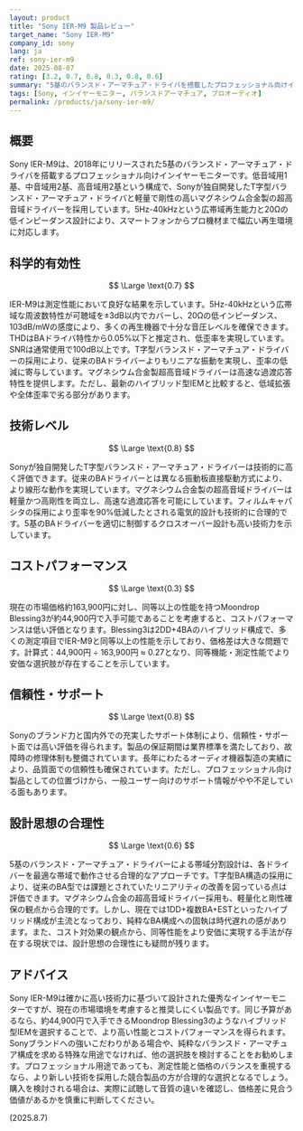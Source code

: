 ```yaml
---
layout: product
title: "Sony IER-M9 製品レビュー"
target_name: "Sony IER-M9"
company_id: sony
lang: ja
ref: sony-ier-m9
date: 2025-08-07
rating: [3.2, 0.7, 0.8, 0.3, 0.8, 0.6]
summary: "5基のバランスド・アーマチュア・ドライバを搭載したプロフェッショナル向けインイヤーモニター。優れた技術力を持つが、コストパフォーマンスで課題を抱える。"
tags: [Sony, インイヤーモニター, バランスドアーマチュア, プロオーディオ]
permalink: /products/ja/sony-ier-m9/
---
```

## 概要

Sony IER-M9は、2018年にリリースされた5基のバランスド・アーマチュア・ドライバを搭載するプロフェッショナル向けインイヤーモニターです。低音域用1基、中音域用2基、高音域用2基という構成で、Sonyが独自開発したT字型バランスド・アーマチュア・ドライバと軽量で剛性の高いマグネシウム合金製の超高音域ドライバーを採用しています。5Hz-40kHzという広帯域再生能力と20Ωの低インピーダンス設計により、スマートフォンからプロ機材まで幅広い再生環境に対応します。

## 科学的有効性

$$ \Large \text{0.7} $$

IER-M9は測定性能において良好な結果を示しています。5Hz-40kHzという広帯域な周波数特性が可聴域を±3dB以内でカバーし、20Ωの低インピーダンス、103dB/mWの感度により、多くの再生機器で十分な音圧レベルを確保できます。THDはBAドライバ特性から0.05%以下と推定され、低歪率を実現しています。SNRは通常使用で100dB以上です。T字型バランスド・アーマチュア・ドライバーの採用により、従来のBAドライバーよりもリニアな振動を実現し、歪率の低減に寄与しています。マグネシウム合金製超高音域ドライバーは高速な過渡応答特性を提供します。ただし、最新のハイブリッド型IEMと比較すると、低域拡張や全体歪率で劣る部分があります。

## 技術レベル

$$ \Large \text{0.8} $$

Sonyが独自開発したT字型バランスド・アーマチュア・ドライバーは技術的に高く評価できます。従来のBAドライバーとは異なる振動板直接駆動方式により、より線形な動作を実現しています。マグネシウム合金製の超高音域ドライバーは軽量かつ高剛性を両立し、高速な過渡応答を可能にしています。フィルムキャパシタの採用により歪率を90%低減したとされる電気的設計も技術的に合理的です。5基のBAドライバーを適切に制御するクロスオーバー設計も高い技術力を示しています。

## コストパフォーマンス

$$ \Large \text{0.3} $$

現在の市場価格約163,900円に対し、同等以上の性能を持つMoondrop Blessing3が約44,900円で入手可能であることを考慮すると、コストパフォーマンスは低い評価となります。Blessing3は2DD+4BAのハイブリッド構成で、多くの測定項目でIER-M9と同等以上の性能を示しており、価格差は大きな問題です。計算式：44,900円 ÷ 163,900円 ≈ 0.27となり、同等機能・測定性能でより安価な選択肢が存在することを示しています。

## 信頼性・サポート

$$ \Large \text{0.8} $$

Sonyのブランド力と国内外での充実したサポート体制により、信頼性・サポート面では高い評価を得られます。製品の保証期間は業界標準を満たしており、故障時の修理体制も整備されています。長年にわたるオーディオ機器製造の実績により、品質面での信頼性も確保されています。ただし、プロフェッショナル向け製品としての位置づけから、一般ユーザー向けのサポート情報がやや不足している面もあります。

## 設計思想の合理性

$$ \Large \text{0.6} $$

5基のバランスド・アーマチュア・ドライバーによる帯域分割設計は、各ドライバーを最適な帯域で動作させる合理的なアプローチです。T字型BA構造の採用により、従来のBA型では課題とされていたリニアリティの改善を図っている点は評価できます。マグネシウム合金の超高音域ドライバー採用も、軽量化と剛性確保の観点から合理的です。しかし、現在では1DD+複数BA+ESTといったハイブリッド構成が主流となっており、純粋なBA構成への固執は時代遅れの感があります。また、コスト対効果の観点から、同等性能をより安価に実現する手法が存在する現状では、設計思想の合理性にも疑問が残ります。

## アドバイス

Sony IER-M9は確かに高い技術力に基づいて設計された優秀なインイヤーモニターですが、現在の市場環境を考慮すると推奨しにくい製品です。同じ予算があるなら、約44,900円で入手できるMoondrop Blessing3のようなハイブリッド型IEMを選択することで、より高い性能とコストパフォーマンスを得られます。Sonyブランドへの強いこだわりがある場合や、純粋なバランスド・アーマチュア構成を求める特殊な用途でなければ、他の選択肢を検討することをお勧めします。プロフェッショナル用途であっても、測定性能と価格のバランスを重視するなら、より新しい技術を採用した競合製品の方が合理的な選択となるでしょう。購入を検討される場合は、実際に試聴して音質の違いを確認し、価格差に見合う価値があるかを慎重に判断してください。

(2025.8.7)
